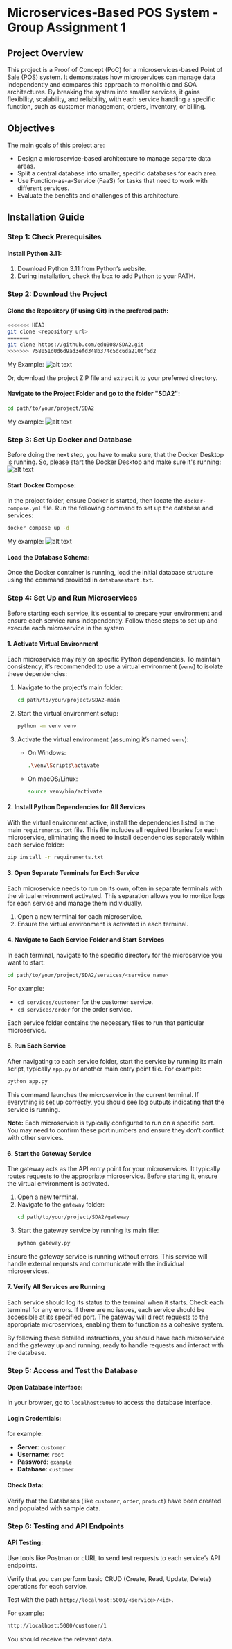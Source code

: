 
# Microservices-Based POS System - Group Assignment 1

## Project Overview

This project is a Proof of Concept (PoC) for a microservices-based Point of Sale (POS) system. It demonstrates how microservices can manage data independently and compares this approach to monolithic and SOA architectures. By breaking the system into smaller services, it gains flexibility, scalability, and reliability, with each service handling a specific function, such as customer management, orders, inventory, or billing.

## Objectives

The main goals of this project are:

- Design a microservice-based architecture to manage separate data areas.
- Split a central database into smaller, specific databases for each area.
- Use Function-as-a-Service (FaaS) for tasks that need to work with different services.
- Evaluate the benefits and challenges of this architecture.

## Installation Guide

### Step 1: Check Prerequisites

#### Install Python 3.11:

1. Download Python 3.11 from Python’s website.
2. During installation, check the box to add Python to your PATH.

### Step 2: Download the Project

#### Clone the Repository (if using Git) in the prefered path:
```bash
<<<<<<< HEAD
git clone <repository url>
=======
git clone https://github.com/edu008/SDA2.git
>>>>>>> 758051d0d6d9ad3efd348b374c5dc6da210cf5d2
```

My Example:
![alt text](image.png)


Or, download the project ZIP file and extract it to your preferred directory.

#### Navigate to the Project Folder and go to the folder "SDA2":
```bash
cd path/to/your/project/SDA2
```

My example:
![alt text](image-1.png)

### Step 3: Set Up Docker and Database
Before doing the next step, you have to make sure, that the Docker Desktop is running. So, please start the Docker Desktop and make sure it's running:
![alt text](image-2.png)

#### Start Docker Compose:

In the project folder, ensure Docker is started, then locate the `docker-compose.yml` file. Run the following command to set up the database and services:

```bash
docker compose up -d
```

My example:
![alt text](image-3.png)

#### Load the Database Schema:

Once the Docker container is running, load the initial database structure using the command provided in `databasestart.txt`.

### Step 4: Set Up and Run Microservices

Before starting each service, it’s essential to prepare your environment and ensure each service runs independently. Follow these steps to set up and execute each microservice in the system.

#### 1. Activate Virtual Environment

Each microservice may rely on specific Python dependencies. To maintain consistency, it’s recommended to use a virtual environment (`venv`) to isolate these dependencies:

1. Navigate to the project’s main folder:
   ```bash
   cd path/to/your/project/SDA2-main
   ```

2. Start the virtual environment setup:
   ```bash
   python -m venv venv
   ```

3. Activate the virtual environment (assuming it’s named `venv`):
   - On Windows:
     ```bash
     .\venv\Scripts\activate
     ```
   - On macOS/Linux:
     ```bash
     source venv/bin/activate
     ```

#### 2. Install Python Dependencies for All Services

With the virtual environment active, install the dependencies listed in the main `requirements.txt` file. This file includes all required libraries for each microservice, eliminating the need to install dependencies separately within each service folder:

```bash
pip install -r requirements.txt
```

#### 3. Open Separate Terminals for Each Service

Each microservice needs to run on its own, often in separate terminals with the virtual environment activated. This separation allows you to monitor logs for each service and manage them individually.

1. Open a new terminal for each microservice.
2. Ensure the virtual environment is activated in each terminal.

#### 4. Navigate to Each Service Folder and Start Services

In each terminal, navigate to the specific directory for the microservice you want to start:

```bash
cd path/to/your/project/SDA2/services/<service_name>
```

For example:
- `cd services/customer` for the customer service.
- `cd services/order` for the order service.

Each service folder contains the necessary files to run that particular microservice.

#### 5. Run Each Service

After navigating to each service folder, start the service by running its main script, typically `app.py` or another main entry point file. For example:

```bash
python app.py
```

This command launches the microservice in the current terminal. If everything is set up correctly, you should see log outputs indicating that the service is running.

**Note:** Each microservice is typically configured to run on a specific port. You may need to confirm these port numbers and ensure they don’t conflict with other services.

#### 6. Start the Gateway Service

The gateway acts as the API entry point for your microservices. It typically routes requests to the appropriate microservice. Before starting it, ensure the virtual environment is activated.

1. Open a new terminal.
2. Navigate to the `gateway` folder:
   ```bash
   cd path/to/your/project/SDA2/gateway
   ```
3. Start the gateway service by running its main file:
   ```bash
   python gateway.py
   ```

Ensure the gateway service is running without errors. This service will handle external requests and communicate with the individual microservices.

#### 7. Verify All Services are Running

Each service should log its status to the terminal when it starts. Check each terminal for any errors. If there are no issues, each service should be accessible at its specified port. The gateway will direct requests to the appropriate microservices, enabling them to function as a cohesive system.

By following these detailed instructions, you should have each microservice and the gateway up and running, ready to handle requests and interact with the database.

### Step 5: Access and Test the Database

#### Open Database Interface:

In your browser, go to `localhost:8080` to access the database interface.

#### Login Credentials:

for example:
- **Server**: `customer`
- **Username**: `root`
- **Password**: `example`
- **Database**: `customer`

#### Check Data:

Verify that the Databases (like `customer`, `order`, `product`) have been created and populated with sample data.

### Step 6: Testing and API Endpoints

#### API Testing:

Use tools like Postman or cURL to send test requests to each service’s API endpoints.

Verify that you can perform basic CRUD (Create, Read, Update, Delete) operations for each service.

Test with the path `http://localhost:5000/<service>/<id>`.

For example:
```bash
http://localhost:5000/customer/1
```

You should receive the relevant data.
